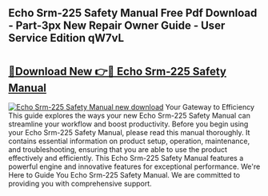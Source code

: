 ## Echo Srm-225 Safety Manual Free Pdf Download - Part-3px New Repair Owner Guide - User Service Edition qW7vL

# <h2><a href="http://bc45251.oget.top/?id=Echo+Srm-225+Safety+Manual">🔗Download New 👉🔴 Echo Srm-225 Safety Manual</a></h2>

[![Echo Srm-225 Safety Manual new download](https://i.imgur.com/5g1atiW.png)](http://bc45251.oget.top/?id=Echo+Srm-225+Safety+Manual)
Your Gateway to Efficiency This guide explores the ways your new Echo Srm-225 Safety Manual can streamline your workflow and boost productivity. Before you begin using your Echo Srm-225 Safety Manual, please read this manual thoroughly. It contains essential information on product setup, operation, maintenance, and troubleshooting, ensuring that you are able to use the product effectively and efficiently. This Echo Srm-225 Safety Manual features a powerful engine and innovative features for exceptional performance. We're Here to Guide You Echo Srm-225 Safety Manual. We are committed to providing you with comprehensive support.
